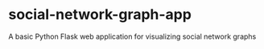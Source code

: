 # social-network-graph-app
A basic Python Flask web application for visualizing social network graphs
